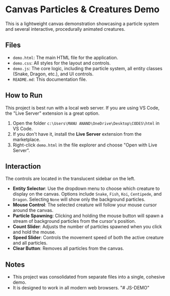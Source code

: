 # Canvas Particles & Creatures Demo

This is a lightweight canvas demonstration showcasing a particle system and several interactive, procedurally animated creatures.

## Files

- `demo.html`: The main HTML file for the application.
- `demo.css`: All styles for the layout and controls.
- `demo.js`: The core logic, including the particle system, all entity classes (Snake, Dragon, etc.), and UI controls.
- `README.md`: This documentation file.

## How to Run

This project is best run with a local web server. If you are using VS Code, the "Live Server" extension is a great option.

1. Open the folder `c:\Users\MANU ANAND\OneDrive\Desktop\CODES\html` in VS Code.
2. If you don't have it, install the **Live Server** extension from the marketplace.
3. Right-click `demo.html` in the file explorer and choose "Open with Live Server".

## Interaction

The controls are located in the translucent sidebar on the left.

- **Entity Selector**: Use the dropdown menu to choose which creature to display on the canvas. Options include `Snake`, `Fish`, `Koi`, `Centipede`, and `Dragon`. Selecting `None` will show only the background particles.
- **Mouse Control**: The selected creature will follow your mouse cursor around the canvas.
- **Particle Spawning**: Clicking and holding the mouse button will spawn a stream of background particles from the cursor's position.
- **Count Slider**: Adjusts the number of particles spawned when you click and hold the mouse.
- **Speed Slider**: Controls the movement speed of both the active creature and all particles.
- **Clear Button**: Removes all particles from the canvas.

## Notes

- This project was consolidated from separate files into a single, cohesive demo.
- It is designed to work in all modern web browsers.
"# JS-DEMO" 
